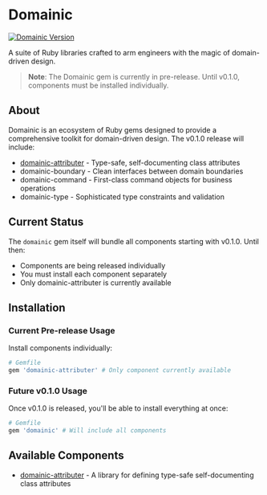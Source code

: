 # Domainic

[![Domainic Version](https://badge.fury.io/rb/domainic.svg)](https://rubygems.org/gems/domainic)

A suite of Ruby libraries crafted to arm engineers with the magic of domain-driven design.

> **Note**: The Domainic gem is currently in pre-release. Until v0.1.0, components must be installed individually.

## About

Domainic is an ecosystem of Ruby gems designed to provide a comprehensive toolkit for domain-driven design. The v0.1.0
release will include:

* [domainic-attributer](https://github.com/domainic/domainic/tree/main/domainic-attributer) - Type-safe,
  self-documenting class attributes
* domainic-boundary - Clean interfaces between domain boundaries
* domainic-command - First-class command objects for business operations
* domainic-type - Sophisticated type constraints and validation

## Current Status

The `domainic` gem itself will bundle all components starting with v0.1.0. Until then:

* Components are being released individually
* You must install each component separately
* Only domainic-attributer is currently available

## Installation

### Current Pre-release Usage

Install components individually:

```ruby
# Gemfile
gem 'domainic-attributer' # Only component currently available
```

### Future v0.1.0 Usage

Once v0.1.0 is released, you'll be able to install everything at once:

```ruby
# Gemfile
gem 'domainic' # Will include all components
```

## Available Components

* [domainic-attributer](./domainic-attributer/README.md) - A library for defining type-safe self-documenting class
  attributes
